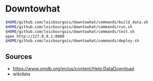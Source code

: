 # Downtowhat


```sh
$HOME/github.com/loicbourgois/downtowhat/commands/build_data.sh
$HOME/github.com/loicbourgois/downtowhat/commands/run.sh
$HOME/github.com/loicbourgois/downtowhat/commands/test.sh
open http://127.0.0.1:8080
$HOME/github.com/loicbourgois/downtowhat/commands/deploy.sh
```


## Sources

- https://www.omdb.org/en/us/content/Help:DataDownload 
- wikidata
